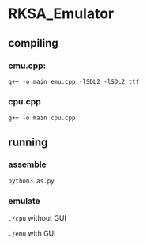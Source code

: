 # RKSA_Emulator

## compiling

### emu.cpp:

`g++ -o main emu.cpp -lSDL2 -lSDL2_ttf`

### cpu.cpp

`g++ -o main cpu.cpp`

## running

### assemble

`python3 as.py`

### emulate

`./cpu` without GUI

`./emu` with GUI
